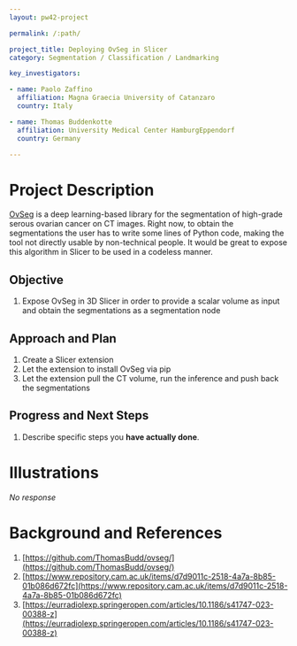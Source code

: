 ```yaml
---
layout: pw42-project

permalink: /:path/

project_title: Deploying OvSeg in Slicer
category: Segmentation / Classification / Landmarking

key_investigators:

- name: Paolo Zaffino
  affiliation: Magna Graecia University of Catanzaro
  country: Italy

- name: Thomas Buddenkotte
  affiliation: University Medical Center HamburgEppendorf
  country: Germany

---
```


# Project Description

<!-- Add a short paragraph describing the project. -->


[OvSeg](https://github.com/ThomasBudd/ovseg/) is a deep learning-based library for the segmentation of high-grade serous ovarian cancer on CT images. Right now, to obtain the segmentations the user has to write some lines of Python code, making the tool not directly usable by non-technical people. It would be great to expose this algorithm in Slicer to be used in a codeless manner.



## Objective

<!-- Describe here WHAT you would like to achieve (what you will have as end result). -->


1. Expose OvSeg in 3D Slicer in order to provide a scalar volume as input and obtain the segmentations as a segmentation node




## Approach and Plan

<!-- Describe here HOW you would like to achieve the objectives stated above. -->


1. Create a Slicer extension
2. Let the extension to install OvSeg via pip
3. Let the extension pull the CT volume, run the inference and push back the segmentations




## Progress and Next Steps

<!-- Update this section as you make progress, describing of what you have ACTUALLY DONE.
     If there are specific steps that you could not complete then you can describe them here, too. -->


1. Describe specific steps you **have actually done**.




# Illustrations

<!-- Add pictures and links to videos that demonstrate what has been accomplished. -->


_No response_



# Background and References

<!-- If you developed any software, include link to the source code repository.
     If possible, also add links to sample data, and to any relevant publications. -->


1. [https://github.com/ThomasBudd/ovseg/](https://github.com/ThomasBudd/ovseg/)
2. [https://www.repository.cam.ac.uk/items/d7d9011c-2518-4a7a-8b85-01b086d672fc](https://www.repository.cam.ac.uk/items/d7d9011c-2518-4a7a-8b85-01b086d672fc)
3. [https://eurradiolexp.springeropen.com/articles/10.1186/s41747-023-00388-z](https://eurradiolexp.springeropen.com/articles/10.1186/s41747-023-00388-z)

